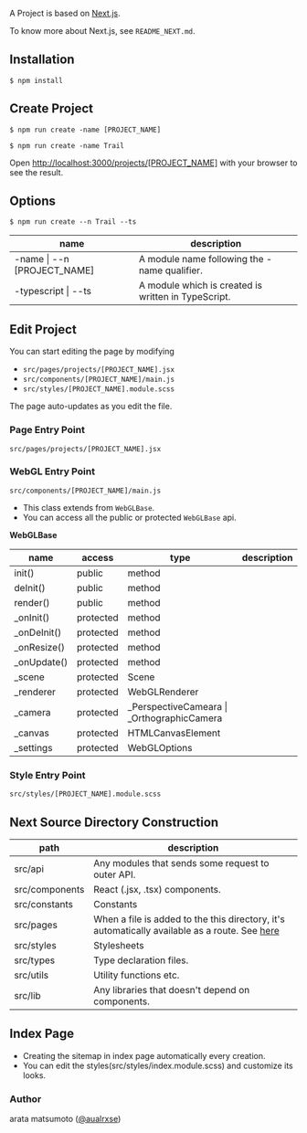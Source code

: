 A Project is based on [Next.js](https://nextjs.org/docs).

To know more about Next.js, see `README_NEXT.md`.

## Installation

```
$ npm install
```

## Create Project

```
$ npm run create -name [PROJECT_NAME]
```

```
$ npm run create -name Trail
```

Open [http://localhost:3000/projects/[PROJECT_NAME]](http://localhost:3000/projects/[PROJECT_NAME]) with your browser to see the result.

## Options

```
$ npm run create --n Trail --ts
```

| name | description                                         |
| ---- | --------------------------------------------------- |
|  -name \| --n \[PROJECT_NAME\] | A module name following the -name qualifier. |
|  -typescript \| --ts | A module which is created is written in TypeScript. |

## Edit Project

You can start editing the page by modifying

-   `src/pages/projects/[PROJECT_NAME].jsx`
-   `src/components/[PROJECT_NAME]/main.js`
-   `src/styles/[PROJECT_NAME].module.scss`

The page auto-updates as you edit the file.

### Page Entry Point

`src/pages/projects/[PROJECT_NAME].jsx`

### WebGL Entry Point

`src/components/[PROJECT_NAME]/main.js`

-   This class extends from `WebGLBase`.
-   You can access all the public or protected `WebGLBase` api.

**WebGLBase**

| name         | access    | type                                         | description |
| ------------ | --------- | -------------------------------------------- | ----------- |
| init()       | public    | method                                       |             |
| deInit()     | public    | method                                       |             |
| render()     | public    | method                                       |             |
| \_onInit()   | protected | method                                       |             |
| \_onDeInit() | protected | method                                       |             |
| \_onResize() | protected | method                                       |             |
| \_onUpdate() | protected | method                                       |             |
| \_scene      | protected | Scene                                        |             |
| \_renderer   | protected | WebGLRenderer                                |             |
| \_camera     | protected | \_PerspectiveCameara \| \_OrthographicCamera |             |
| \_canvas     | protected | HTMLCanvasElement                            |             |
| \_settings   | protected | WebGLOptions                                 |             |

### Style Entry Point

`src/styles/[PROJECT_NAME].module.scss`


## Next Source Directory Construction

|path|description|
|---|---|
|src/api| Any modules that sends some request to outer API. |
|src/components| React (.jsx, .tsx) components. |
|src/constants| Constants |
|src/pages| When a file is added to the this directory, it's automatically available as a route. See [here](https://nextjs.org/docs/routing/introduction) |
|src/styles| Stylesheets |
|src/types| Type declaration files. |
|src/utils| Utility functions etc. |
|src/lib| Any libraries that doesn't depend on components. |

## Index Page

- Creating the sitemap in index page automatically every creation.
- You can edit the styles(src/styles/index.module.scss) and customize its looks.

### Author

arata matsumoto ([@aualrxse](https://twitter.com/aualrxse))
